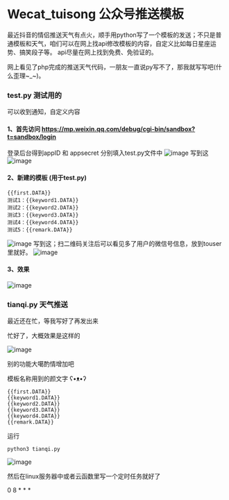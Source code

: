 # Wecat_tuisong  公众号推送模板
最近抖音的情侣推送天气有点火，顺手用python写了一个模板的发送；不只是普通模板和天气，咱们可以在网上找api修改模板的内容，自定义比如每日星座运势、搞笑段子等。
api尽量在网上找到免费、免验证的。

网上看见了php完成的推送天气代码，一朋友一直说py写不了，那我就写写吧(什么歪理~_~)。


### test.py 测试用的
可以收到通知，自定义内容

#### 1、首先访问 https://mp.weixin.qq.com/debug/cgi-bin/sandbox?t=sandbox/login
登录后台得到appID 和 appsecret  分别填入test.py文件中
![image](https://user-images.githubusercontent.com/110412182/186095663-3146adbf-a6e3-4e55-8add-41079d77b870.png)
写到这
![image](https://user-images.githubusercontent.com/110412182/186095557-18b10574-e5ec-49f2-9cd7-31abe1f74675.png)


#### 2、新建的模板 (用于test.py)
```
{{first.DATA}}
测试1：{{keyword1.DATA}}
测试2：{{keyword2.DATA}}
测试3：{{keyword3.DATA}}
测试4：{{keyword4.DATA}}
测试5：{{remark.DATA}}
```
![image](https://user-images.githubusercontent.com/110412182/186095313-44742895-21a5-4ac7-b865-76ac96523ff5.png)
写到这；扫二维码关注后可以看见多了用户的微信号信息，放到touser里就好。
![image](https://user-images.githubusercontent.com/110412182/186095797-1064d417-f37b-4797-8793-f1af13dd2863.png)

#### 3、效果
![image](https://user-images.githubusercontent.com/110412182/186096703-ad0b6622-addc-4121-a8c2-93f8446e2d74.png)


### tianqi.py  天气推送
最近还在忙，等我写好了再发出来

忙好了，大概效果是这样的

![image](https://user-images.githubusercontent.com/110412182/186146560-1f14c54b-61f3-4937-bc95-0d0e308bb855.png)

别的功能大噶酌情增加吧

模板名称用到的颜文字 ʕ•ᴥ•ʔ
```
{{first.DATA}} 
{{keyword1.DATA}} 
{{keyword2.DATA}} 
{{keyword3.DATA}} 
{{keyword4.DATA}}
{{remark.DATA}} 
```

运行
```
python3 tianqi.py
```
![image](https://user-images.githubusercontent.com/110412182/186146991-9e4453d3-02c6-4825-8ad1-a06cf7353003.png)

然后在linux服务器中或者云函数里写一个定时任务就好了

0 8 * * * 

